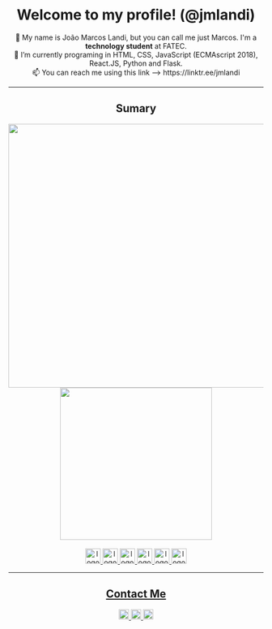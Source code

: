 <div align="center">
  <h1><strong>Welcome to my profile!</strong> (@jmlandi)</h1>
</div>

<div align="center">
  👋 My name is João Marcos Landi, but you can call me just Marcos. I'm a <strong>technology student</strong> at FATEC.
  <br>🌱 I’m currently programing in HTML, CSS, JavaScript (ECMAscript 2018), React.JS, Python and Flask.
  <br>📫 You can reach me using this link --> https://linktr.ee/jmlandi
<hr>
</div>

<div align="center">
    <h2>Sumary</h2>
  <a href="https://linktr.ee/jmlandi">
    <img width="520px" src="https://github-readme-stats.vercel.app/api?username=jmlandi&count_private=true&theme=merko&hide_border=true&border_radius=25">
  <a href="https://linktr.ee/jmlandi">
    <img width="300px" src="https://github-readme-stats.vercel.app/api/top-langs/?username=jmlandi&theme=merko&hide_border=true&border_radius=25">
</div>
    
<div align="center"><br>
  <img width="30px" alt="logo-html5" src="https://cdn.jsdelivr.net/gh/devicons/devicon/icons/html5/html5-original.svg">
  <img width="30px" alt="logo-css" src="https://cdn.jsdelivr.net/gh/devicons/devicon/icons/css3/css3-original.svg">
  <img width="30px" alt="logo-javascript" src="https://cdn.jsdelivr.net/gh/devicons/devicon/icons/javascript/javascript-original.svg">
  <img width="30px" alt="logo-react" src="https://cdn.jsdelivr.net/gh/devicons/devicon/icons/react/react-original.svg">
  <img width="30px" alt="logo-python" src="https://cdn.jsdelivr.net/gh/devicons/devicon/icons/python/python-original.svg">
  <img width="30px" alt="logo-flask" src="https://cdn.jsdelivr.net/gh/devicons/devicon/icons/flask/flask-original.svg">
</div>
 
<hr>

<div align="center">
  <h2>Contact Me</h2>
  <a href="mailto:joaomarcospsnbr@gmail.com">
     <img height="20px" alt="logo-gmail" src="https://img.shields.io/badge/Gmail-D14836?style=for-the-badge&logo=gmail&logoColor=white">
  <a href="http://wa.me/5516992772621">
    <img height="20px" alt="logo-whatsapp" src="https://img.shields.io/badge/WhatsApp-25D366?style=for-the-badge&logo=whatsapp&logoColor=white">
  <a href ="https://www.linkedin.com/in/joaomarcoslandi">
     <img height="20px" src="https://img.shields.io/badge/LinkedIn-0077B5?style=for-the-badge&logo=linkedin&logoColor=white">
 </div>

